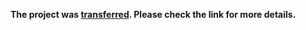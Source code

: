 <b>The project was <a href="https://github.com/innostudio/fileuploader">transferred</a>. Please check the link for more details.</b>
